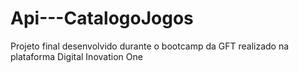 # Api---CatalogoJogos
Projeto final desenvolvido durante o bootcamp da GFT  realizado na plataforma Digital Inovation One
